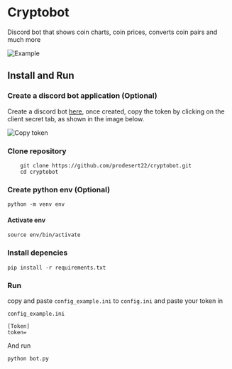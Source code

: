 # Cryptobot
Discord bot that shows coin charts, coin prices, converts coin pairs and much more

![Example](https://i.imgur.com/Faytyg1.png)

## Install and Run
### Create a discord bot application (**Optional**) 
Create a discord bot [here](https://discord.com/developers/applications), once created, copy the token by clicking on the client secret tab, as shown in the image below.

![Copy token](https://i.imgur.com/6xXzUqS.png)

### Clone repository
```
    git clone https://github.com/prodesert22/cryptobot.git
    cd cryptobot
```

### Create python env (**Optional**)

`python -m venv env`

#### Activate env

`source env/bin/activate`

### Install depencies
 `pip install -r requirements.txt`

### Run
copy and paste `config_example.ini` to `config.ini` and paste your token in 
```
config_example.ini

[Token]
token=
```

And run 

`python bot.py`